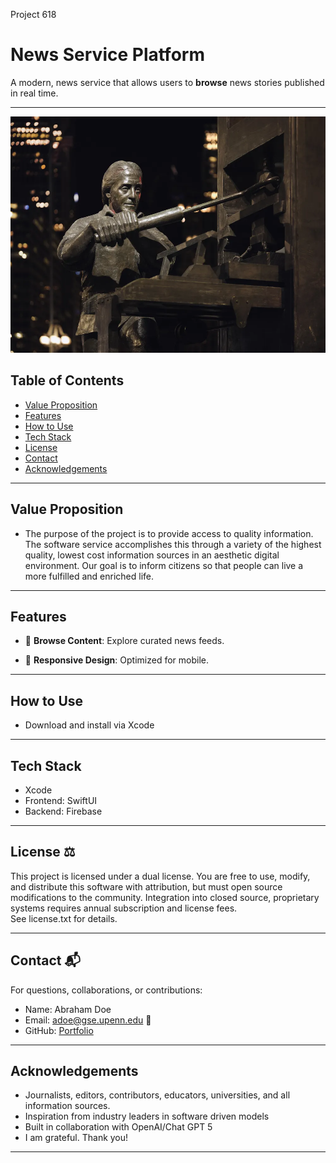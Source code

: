Project 618 

# News Service Platform

A modern, news service that allows users to **browse** news stories published in real time.  

---

![alt text](franklin_printing_press.webp)

## Table of Contents
- [Value Proposition](#value-proposition) 
- [Features](#features) 
- [How to Use](#how-to-use)  
- [Tech Stack](#tech-stack)
- [License](#license)
- [Contact](#contact)
- [Acknowledgements](#acknowledgements)

---

## Value Proposition 
- The purpose of the project is to provide access to quality information. The software service accomplishes this through a variety of the highest quality, lowest cost information sources in an aesthetic digital environment. Our goal is to inform citizens so that people can live a more fulfilled and enriched life. 

---

## Features
- 🔎 **Browse Content**: Explore curated news feeds.  
<!-- Under development: 💬 **Community Interaction**: Comment, like, and engage in discussions. -->
<!-- 🔗 **Social Sharing**: Distribute content across social media or within the platform. -->
- 📱 **Responsive Design**: Optimized for mobile.  

---

## How to Use 
- Download and install via Xcode

---

## Tech Stack 
- Xcode
- Frontend: SwiftUI 
- Backend: Firebase

---

## License ⚖️ 
This project is licensed under a dual license. 
You are free to use, modify, and distribute this software with attribution, but must open source modifications to the community. Integration into closed source, proprietary systems requires annual subscription and license fees.  
See license.txt for details. 

---

## Contact 📬
For questions, collaborations, or contributions:
- Name: Abraham Doe
- Email: adoe@gse.upenn.edu 📧 
- GitHub: [Portfolio](http://github.com/BlackArsenic88)
   
---

## Acknowledgements 
- Journalists, editors, contributors, educators, universities, and all information sources.
- Inspiration from industry leaders in software driven models
- Built in collaboration with OpenAI/Chat GPT 5
- I am grateful. Thank you! 

---
